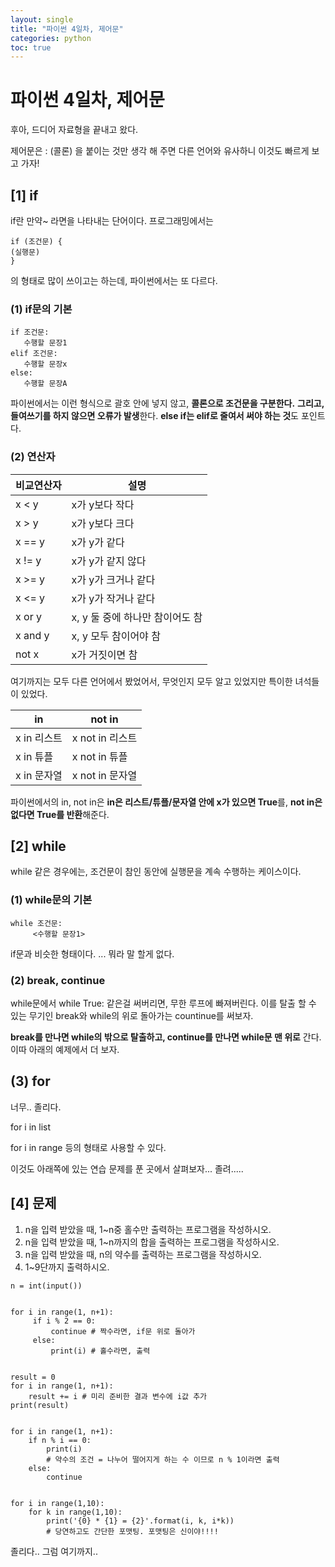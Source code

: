 ```yaml
---
layout: single
title: "파이썬 4일차, 제어문"
categories: python
toc: true
---
```

# 파이썬 4일차, 제어문
후아, 드디어 자료형을 끝내고 왔다. 

제어문은 : (콜론) 을 붙이는 것만 생각 해 주면 다른 언어와 유사하니 이것도 빠르게 보고 가자!
## [1] if
if란 만약~ 라면을 나타내는 단어이다. 프로그래밍에서는 
```
if (조건문) {
(실행문)
}
```
의 형태로 많이 쓰이고는 하는데, 파이썬에서는 또 다르다.
### (1) if문의 기본
```
if 조건문: 
   수행할 문장1
elif 조건문:
   수행할 문장x
else: 
   수행할 문장A
```
파이썬에서는 이런 형식으로 괄호 안에 넣지 않고, **콜론으로 조건문을 구분한다.** **그리고, 들여쓰기를 하지 않으면 오류가 발생**한다. **else if는 elif로 줄여서 써야 하는 것**도 포인트다.
### (2) 연산자

|비교연산자|설명|
|------|---|
|x < y|x가 y보다 작다|
|x > y|x가 y보다 크다|
|x == y|x가 y가 같다|
|x != y|x가 y가 같지 않다|
|x >= y|x가 y가 크거나 같다|
|x <= y|x가 y가 작거나 같다|
|x or y|x, y 둘 중에 하나만 참이어도 참|
|x and y|x, y 모두 참이어야 참|
|not x|x가 거짓이면 참|
여기까지는 모두 다른 언어에서 봤었어서, 무엇인지 모두 알고 있었지만 특이한 녀석들이 있었다.

|in|not in|
|------|---|
|x in 리스트|x not in 리스트|
|x in 튜플|x not in 튜플|
|x in 문자열|x not in 문자열|

파이썬에서의 in, not in은 **in은 리스트/튜플/문자열 안에 x가 있으면 True**를, **not in은 없다면 True를 반환**해준다.
## [2] while
while 같은 경우에는, 조건문이 참인 동안에 실행문을 계속 수행하는 케이스이다.
### (1) while문의 기본
```
while 조건문: 
     <수행할 문장1> 
```
if문과 비슷한 형태이다. ... 뭐라 말 할게 없다.
### (2) break, continue
while문에서 while True: 같은걸 써버리면, 무한 루프에 빠져버린다. 이를 탈출 할 수 있는 무기인 break와 while의 위로 돌아가는 countinue를 써보자.

**break를 만나면 while의 밖으로 탈출하고, continue를 만나면 while문 맨 위로** 간다. 이따 아래의 예제에서 더 보자.
## (3) for
너무.. 졸리다. 

for i in list

for i in range 등의 형태로 사용할 수 있다.

이것도 아래쪽에 있는 연습 문제를 푼 곳에서 살펴보자... 졸려.....

## [4] 문제
1. n을 입력 받았을 때, 1~n중 홀수만 출력하는 프로그램을 작성하시오.
2. n을 입력 받았을 때, 1~n까지의 합을 출력하는 프로그램을 작성하시오.
3. n을 입력 받았을 때, n의 약수를 출력하는 프로그램을 작성하시오.
4. 1~9단까지 출력하시오.
```
n = int(input())


for i in range(1, n+1):
     if i % 2 == 0: 
         continue # 짝수라면, if문 위로 돌아가
     else:
         print(i) # 홀수라면, 출력


result = 0
for i in range(1, n+1):
    result += i # 미리 준비한 결과 변수에 i값 추가
print(result)


for i in range(1, n+1):
    if n % i == 0:
        print(i) 
        # 약수의 조건 = 나누어 떨어지게 하는 수 이므로 n % 1이라면 출력
    else:
        continue


for i in range(1,10):
    for k in range(1,10):
        print('{0} * {1} = {2}'.format(i, k, i*k)) 
        # 당연하고도 간단한 포맷팅. 포맷팅은 신이야!!!!

```
졸리다.. 그럼 여기까지..
